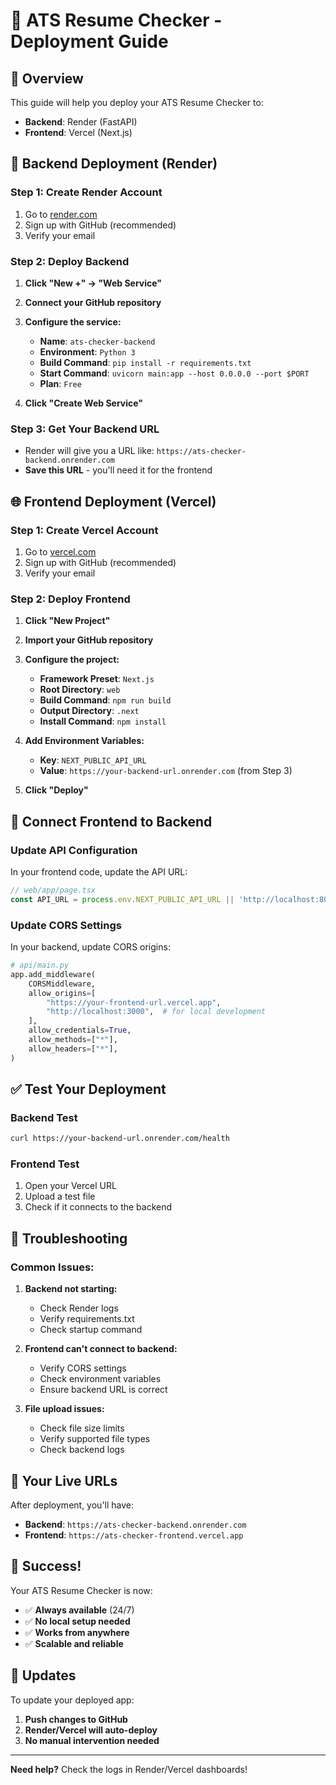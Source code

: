 # 🚀 ATS Resume Checker - Deployment Guide

## **🎯 Overview**
This guide will help you deploy your ATS Resume Checker to:
- **Backend**: Render (FastAPI)
- **Frontend**: Vercel (Next.js)

## **🔧 Backend Deployment (Render)**

### **Step 1: Create Render Account**
1. Go to [render.com](https://render.com)
2. Sign up with GitHub (recommended)
3. Verify your email

### **Step 2: Deploy Backend**
1. **Click "New +" → "Web Service"**
2. **Connect your GitHub repository**
3. **Configure the service:**
   - **Name**: `ats-checker-backend`
   - **Environment**: `Python 3`
   - **Build Command**: `pip install -r requirements.txt`
   - **Start Command**: `uvicorn main:app --host 0.0.0.0 --port $PORT`
   - **Plan**: `Free`

4. **Click "Create Web Service"**

### **Step 3: Get Your Backend URL**
- Render will give you a URL like: `https://ats-checker-backend.onrender.com`
- **Save this URL** - you'll need it for the frontend

## **🌐 Frontend Deployment (Vercel)**

### **Step 1: Create Vercel Account**
1. Go to [vercel.com](https://vercel.com)
2. Sign up with GitHub (recommended)
3. Verify your email

### **Step 2: Deploy Frontend**
1. **Click "New Project"**
2. **Import your GitHub repository**
3. **Configure the project:**
   - **Framework Preset**: `Next.js`
   - **Root Directory**: `web`
   - **Build Command**: `npm run build`
   - **Output Directory**: `.next`
   - **Install Command**: `npm install`

4. **Add Environment Variables:**
   - **Key**: `NEXT_PUBLIC_API_URL`
   - **Value**: `https://your-backend-url.onrender.com` (from Step 3)

5. **Click "Deploy"**

## **🔗 Connect Frontend to Backend**

### **Update API Configuration**
In your frontend code, update the API URL:

```typescript
// web/app/page.tsx
const API_URL = process.env.NEXT_PUBLIC_API_URL || 'http://localhost:8000';
```

### **Update CORS Settings**
In your backend, update CORS origins:

```python
# api/main.py
app.add_middleware(
    CORSMiddleware,
    allow_origins=[
        "https://your-frontend-url.vercel.app",
        "http://localhost:3000",  # for local development
    ],
    allow_credentials=True,
    allow_methods=["*"],
    allow_headers=["*"],
)
```

## **✅ Test Your Deployment**

### **Backend Test**
```bash
curl https://your-backend-url.onrender.com/health
```

### **Frontend Test**
1. Open your Vercel URL
2. Upload a test file
3. Check if it connects to the backend

## **🔧 Troubleshooting**

### **Common Issues:**

1. **Backend not starting:**
   - Check Render logs
   - Verify requirements.txt
   - Check startup command

2. **Frontend can't connect to backend:**
   - Verify CORS settings
   - Check environment variables
   - Ensure backend URL is correct

3. **File upload issues:**
   - Check file size limits
   - Verify supported file types
   - Check backend logs

## **📱 Your Live URLs**

After deployment, you'll have:
- **Backend**: `https://ats-checker-backend.onrender.com`
- **Frontend**: `https://ats-checker-frontend.vercel.app`

## **🎉 Success!**

Your ATS Resume Checker is now:
- ✅ **Always available** (24/7)
- ✅ **No local setup needed**
- ✅ **Works from anywhere**
- ✅ **Scalable and reliable**

## **🔄 Updates**

To update your deployed app:
1. **Push changes to GitHub**
2. **Render/Vercel will auto-deploy**
3. **No manual intervention needed**

---

**Need help?** Check the logs in Render/Vercel dashboards!
